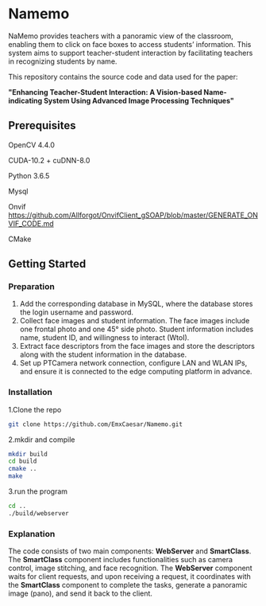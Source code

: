 # Namemo

NaMemo provides teachers with a panoramic view of the classroom, enabling them to click on face boxes to access students’ information. 
This system aims to support teacher-student interaction by facilitating teachers in recognizing students by name.

This repository contains the source code and data used for the paper:

**"Enhancing Teacher-Student Interaction: A Vision-based Name-indicating System Using Advanced Image Processing Techniques"**

## Prerequisites
OpenCV 4.4.0

CUDA-10.2 + cuDNN-8.0

Python 3.6.5

Mysql

Onvif https://github.com/Allforgot/OnvifClient_gSOAP/blob/master/GENERATE_ONVIF_CODE.md

CMake

## Getting Started

### Preparation
1. Add the corresponding database in MySQL, where the database stores the login username and password.
2. Collect face images and student information. The face images include one frontal photo and one 45° side photo. Student information includes name, student ID, and willingness to interact (WtoI).
3. Extract face descriptors from the face images and store the descriptors along with the student information in the database.
4. Set up PTCamera network connection, configure LAN and WLAN IPs, and ensure it is connected to the edge computing platform in advance.

### Installation
1.Clone the repo
```bash
git clone https://github.com/EmxCaesar/Namemo.git
```
2.mkdir and compile
```bash
mkdir build
cd build
cmake ..
make
```
3.run the program
```bash
cd ..
./build/webserver
```

### Explanation


The code consists of two main components: **WebServer** and **SmartClass**. The **SmartClass** component includes functionalities such as camera control, image stitching, and face recognition. The **WebServer** component waits for client requests, and upon receiving a request, it coordinates with the **SmartClass** component to complete the tasks, generate a panoramic image (pano), and send it back to the client.
